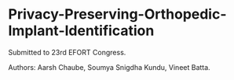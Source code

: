 # Privacy-Preserving-Orthopedic-Implant-Identification

Submitted to 23rd EFORT Congress.

Authors: Aarsh Chaube, Soumya Snigdha Kundu, Vineet Batta.
